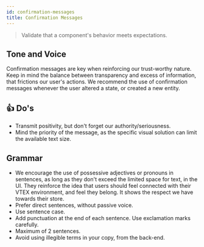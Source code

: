 ```yaml
---
id: confirmation-messages
title: Confirmation Messages
---
```



> Validate that a component's behavior meets expectations.

## Tone and Voice

Confirmation messages are key when reinforcing our trust-worthy nature. Keep in mind the balance between transparency and excess of information, that frictions our user's actions. We recommend the use of confirmation messages whenever the user altered a state, or created a new entity.    



## 👍 Do's

- Transmit positivity, but don't forget our authority/seriousness.    
- Mind the priority of the message, as the specific visual solution can limit the available text size.    



## Grammar

- We encourage the use of possessive adjectives or pronouns in sentences, as long as they don't exceed the limited space for text, in the UI. They reinforce the idea that users should feel connected with their VTEX environment, and feel they belong. It shows the respect we have towards their store.    
- Prefer direct sentences, without passive voice.    
- Use sentence case.    
- Add punctuation at the end of each sentence. Use exclamation marks carefully.     
- Maximum of 2 sentences.       
- Avoid using illegible terms in your copy, from the back-end.      




